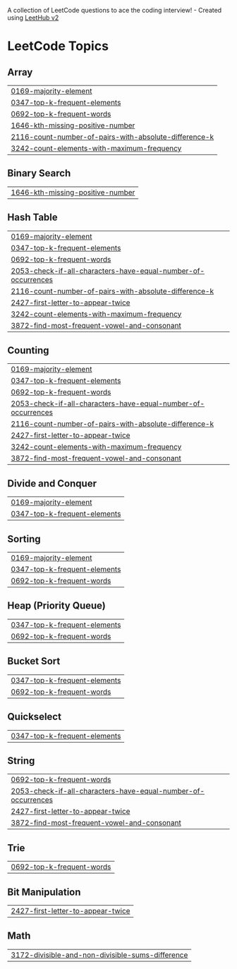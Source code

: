 A collection of LeetCode questions to ace the coding interview! - Created using [LeetHub v2](https://github.com/arunbhardwaj/LeetHub-2.0)
<!---LeetCode Topics Start-->
# LeetCode Topics
## Array
|  |
| ------- |
| [0169-majority-element](https://github.com/VEERUPAMARTHI/leetcode-problems/tree/master/0169-majority-element) |
| [0347-top-k-frequent-elements](https://github.com/VEERUPAMARTHI/leetcode-problems/tree/master/0347-top-k-frequent-elements) |
| [0692-top-k-frequent-words](https://github.com/VEERUPAMARTHI/leetcode-problems/tree/master/0692-top-k-frequent-words) |
| [1646-kth-missing-positive-number](https://github.com/VEERUPAMARTHI/leetcode-problems/tree/master/1646-kth-missing-positive-number) |
| [2116-count-number-of-pairs-with-absolute-difference-k](https://github.com/VEERUPAMARTHI/leetcode-problems/tree/master/2116-count-number-of-pairs-with-absolute-difference-k) |
| [3242-count-elements-with-maximum-frequency](https://github.com/VEERUPAMARTHI/leetcode-problems/tree/master/3242-count-elements-with-maximum-frequency) |
## Binary Search
|  |
| ------- |
| [1646-kth-missing-positive-number](https://github.com/VEERUPAMARTHI/leetcode-problems/tree/master/1646-kth-missing-positive-number) |
## Hash Table
|  |
| ------- |
| [0169-majority-element](https://github.com/VEERUPAMARTHI/leetcode-problems/tree/master/0169-majority-element) |
| [0347-top-k-frequent-elements](https://github.com/VEERUPAMARTHI/leetcode-problems/tree/master/0347-top-k-frequent-elements) |
| [0692-top-k-frequent-words](https://github.com/VEERUPAMARTHI/leetcode-problems/tree/master/0692-top-k-frequent-words) |
| [2053-check-if-all-characters-have-equal-number-of-occurrences](https://github.com/VEERUPAMARTHI/leetcode-problems/tree/master/2053-check-if-all-characters-have-equal-number-of-occurrences) |
| [2116-count-number-of-pairs-with-absolute-difference-k](https://github.com/VEERUPAMARTHI/leetcode-problems/tree/master/2116-count-number-of-pairs-with-absolute-difference-k) |
| [2427-first-letter-to-appear-twice](https://github.com/VEERUPAMARTHI/leetcode-problems/tree/master/2427-first-letter-to-appear-twice) |
| [3242-count-elements-with-maximum-frequency](https://github.com/VEERUPAMARTHI/leetcode-problems/tree/master/3242-count-elements-with-maximum-frequency) |
| [3872-find-most-frequent-vowel-and-consonant](https://github.com/VEERUPAMARTHI/leetcode-problems/tree/master/3872-find-most-frequent-vowel-and-consonant) |
## Counting
|  |
| ------- |
| [0169-majority-element](https://github.com/VEERUPAMARTHI/leetcode-problems/tree/master/0169-majority-element) |
| [0347-top-k-frequent-elements](https://github.com/VEERUPAMARTHI/leetcode-problems/tree/master/0347-top-k-frequent-elements) |
| [0692-top-k-frequent-words](https://github.com/VEERUPAMARTHI/leetcode-problems/tree/master/0692-top-k-frequent-words) |
| [2053-check-if-all-characters-have-equal-number-of-occurrences](https://github.com/VEERUPAMARTHI/leetcode-problems/tree/master/2053-check-if-all-characters-have-equal-number-of-occurrences) |
| [2116-count-number-of-pairs-with-absolute-difference-k](https://github.com/VEERUPAMARTHI/leetcode-problems/tree/master/2116-count-number-of-pairs-with-absolute-difference-k) |
| [2427-first-letter-to-appear-twice](https://github.com/VEERUPAMARTHI/leetcode-problems/tree/master/2427-first-letter-to-appear-twice) |
| [3242-count-elements-with-maximum-frequency](https://github.com/VEERUPAMARTHI/leetcode-problems/tree/master/3242-count-elements-with-maximum-frequency) |
| [3872-find-most-frequent-vowel-and-consonant](https://github.com/VEERUPAMARTHI/leetcode-problems/tree/master/3872-find-most-frequent-vowel-and-consonant) |
## Divide and Conquer
|  |
| ------- |
| [0169-majority-element](https://github.com/VEERUPAMARTHI/leetcode-problems/tree/master/0169-majority-element) |
| [0347-top-k-frequent-elements](https://github.com/VEERUPAMARTHI/leetcode-problems/tree/master/0347-top-k-frequent-elements) |
## Sorting
|  |
| ------- |
| [0169-majority-element](https://github.com/VEERUPAMARTHI/leetcode-problems/tree/master/0169-majority-element) |
| [0347-top-k-frequent-elements](https://github.com/VEERUPAMARTHI/leetcode-problems/tree/master/0347-top-k-frequent-elements) |
| [0692-top-k-frequent-words](https://github.com/VEERUPAMARTHI/leetcode-problems/tree/master/0692-top-k-frequent-words) |
## Heap (Priority Queue)
|  |
| ------- |
| [0347-top-k-frequent-elements](https://github.com/VEERUPAMARTHI/leetcode-problems/tree/master/0347-top-k-frequent-elements) |
| [0692-top-k-frequent-words](https://github.com/VEERUPAMARTHI/leetcode-problems/tree/master/0692-top-k-frequent-words) |
## Bucket Sort
|  |
| ------- |
| [0347-top-k-frequent-elements](https://github.com/VEERUPAMARTHI/leetcode-problems/tree/master/0347-top-k-frequent-elements) |
| [0692-top-k-frequent-words](https://github.com/VEERUPAMARTHI/leetcode-problems/tree/master/0692-top-k-frequent-words) |
## Quickselect
|  |
| ------- |
| [0347-top-k-frequent-elements](https://github.com/VEERUPAMARTHI/leetcode-problems/tree/master/0347-top-k-frequent-elements) |
## String
|  |
| ------- |
| [0692-top-k-frequent-words](https://github.com/VEERUPAMARTHI/leetcode-problems/tree/master/0692-top-k-frequent-words) |
| [2053-check-if-all-characters-have-equal-number-of-occurrences](https://github.com/VEERUPAMARTHI/leetcode-problems/tree/master/2053-check-if-all-characters-have-equal-number-of-occurrences) |
| [2427-first-letter-to-appear-twice](https://github.com/VEERUPAMARTHI/leetcode-problems/tree/master/2427-first-letter-to-appear-twice) |
| [3872-find-most-frequent-vowel-and-consonant](https://github.com/VEERUPAMARTHI/leetcode-problems/tree/master/3872-find-most-frequent-vowel-and-consonant) |
## Trie
|  |
| ------- |
| [0692-top-k-frequent-words](https://github.com/VEERUPAMARTHI/leetcode-problems/tree/master/0692-top-k-frequent-words) |
## Bit Manipulation
|  |
| ------- |
| [2427-first-letter-to-appear-twice](https://github.com/VEERUPAMARTHI/leetcode-problems/tree/master/2427-first-letter-to-appear-twice) |
## Math
|  |
| ------- |
| [3172-divisible-and-non-divisible-sums-difference](https://github.com/VEERUPAMARTHI/leetcode-problems/tree/master/3172-divisible-and-non-divisible-sums-difference) |
<!---LeetCode Topics End-->